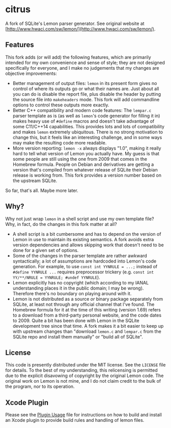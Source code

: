 # citrus

A fork of SQLite's Lemon parser generator. See original website at [http://www.hwaci.com/sw/lemon/](http://www.hwaci.com/sw/lemon/).

## Features

This fork adds (or will add) the following features, which are primarily intended for my own convenience and sense of style; they are not designed specifically for everyone, and I make no judgements that my changes are objective improvements:

- Better management of output files: `lemon` in its present form gives no control of where its outputs go or what their names are. Just about all you can do is disable the report file, plus disable the header by putting the source file into `makeheaders` mode. This fork will add commandline options to control these outputs more exactly.
- Better C++ compatibility and modern code features: The `lempar.c` parser template as is (as well as `lemon`'s code generator for filling it in) makes heavy use of `#define` macros and doesn't take advantage of some C11/C++14 capabilities. This provides lots and lots of compatibility and makes `lemon` extremely ubiquitous. There is no strong motivation to change this, but it feels like an interesting challenge, and in some ways may make the resulting code more readable.
- More version reporting: `lemon -x` always displays "1.0", making it really hard to tell what version of Lemon you actually have. My guess is that some people are still using the one from 2009 that comes in the Homebrew formula. People on Debian and derivatives are getting a version that's compiled from whatever release of SQLite their Debian release is working from. This fork provides a version number based on the upstream SQLite.

So far, that's all. Maybe more later.

## Why?

Why not just wrap `lemon` in a shell script and use my own template file? Why, in fact, do the changes in this fork matter at all?

- A shell script is a bit cumbersome and has to depend on the version of Lemon in use to maintain its existing semantics. A fork avoids extra version dependencies and allows skipping work that doesn't need to be done for a given set of options.
- Some of the changes in the parser template are rather awkward syntactically; a lot of assumptions are hardcoded into Lemon's code generation. For example, to use `const int YYNRULE = ...;` instead of `#define YYNRULE ...` requires preprocessor trickery (e.g. `const int YY/**/NRULE = YYNRULE; #undef YYNRULE`).
- Lemon explicitly has no copyright (which according to my IANAL understanding places it in the public domain; I may be wrong). Therefore there's no boundary on playing around with it.
- Lemon is not distributed as a source _or_ binary package separately from SQLite, at least not through any official channel that I've found. The Homebrew formula for it at the time of this writing (version 1.69) refers to a download from a third-party personal website, and the code dates to 2009. Quite a bit has been done with Lemon in the SQLite development tree since that time. A fork makes it a bit easier to keep up with upstream changes than "download `lemon.c` and `lempar.c` from the SQLite repo and install them manually" or "build all of SQLite".

## License

This code is presently distributed under the MIT license. See the `LICENSE` file for details. To the best of my understanding, this relicensing is permitted due to the explicit disavowing of copyright by the original Lemon code. The original work on Lemon is not mine, and I do not claim credit to the bulk of the program, nor to its operation.


## Xcode Plugin

Please see the [Plugin Usage](PluginUsage.md) file for instructions on how to build and install an Xcode plugin to provide build rules and handling of lemon files.